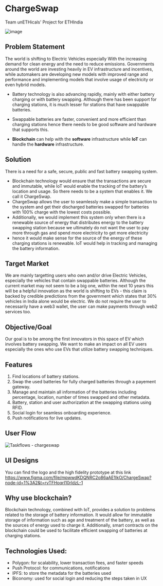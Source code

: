 # ChargeSwap
Team unETHicals' Project for ETHIndia 

![image](https://user-images.githubusercontent.com/66853318/205450279-5c97efbf-89dd-4c17-a0ca-abf1401d48c6.png)


## Problem Statement
The world is shifting to Electric Vehicles especially With the increasing demand for clean energy and the need to reduce emissions. Governments around the world are investing heavily in EV infrastructure and incentives, while automakers are developing new models with improved range and performance and implementing models that involve usage of electricity or even hybrid models. 

- Battery technology is also advancing rapidly, mainly with either battery charging or with battery swapping. Although there has been support for charging stations, it is much lesser for stations that have swappable batteries. 
- Swappable batteries are faster, convenient and more efficient than charging stations hence there needs to be good software and hardware that supports this.

- **Blockchain** can help with the **software** infrastructure while **IoT** can handle the **hardware** infrastructure.

## Solution
There is a need for a safe, secure, public and fast battery swapping system. 

- Blockchain technology would ensure that the transactions are secure and immutable, while IoT would enable the tracking of the battery’s location and usage. So there needs to be a system that enables it. We call it ChargeSwap. 
- ChargeSwap allows the user to seamlessly make a simple transaction to the system and get their discharged batteries swapped for batteries with 100% charge with the lowest costs possible. 
- Additionally, we would implement this system only when there is a renewable source of energy that distributes energy to the battery swapping station because we ultimately do not want the user to pay more through gas and spend more electricity to get more electricity
- hence it would make sense for the source of the energy of these charging stations is renewable. IoT would help in tracking and managing the battery information.

## Target Market
We are mainly targetting users who own and/or drive Electric Vehicles, especially the vehicles that contain swappable batteries.
Although the current market may not seem to be a big one, within the next 10 years this will be a helpful innovation as the world is shifting to EVs - this claim is backed by credible predictions from the government which states that 30% vehicles in India alone would be electric. We do not require the user to necessarily have a web3 wallet, the user can make payments through web2 services too.

## Objective/Goal
Our goal is to be among the first innovators in this space of EV which involves battery swapping. We want to make an impact on all EV users especially the ones who use EVs that utilize battery swapping techniques.

## Features
1. Find locations of battery stations.
2. Swap the used batteries for fully charged batteries through a payement gateway.
3. Manage and maintain all information of the batteries including percentage, location, number of times swapped and other metadata.
4. Battery, station and user authorization at the swapping stations using RFID.
5. Social login for seamless onboarding experience. 
6. Push notifications for live updates.

## User Flow

![Taskflows - chargeswap](https://user-images.githubusercontent.com/66853318/205458589-f55a0723-2861-4962-b295-f8bca4fb97c5.png)


## UI Designs
You can find the logo and the high fidelity prototype at this link https://www.figma.com/file/mpwwdKDQNRC2o86aAE1lkO/ChargeSwap?node-id=1%3A2&t=rvTFHoqrI10rldzL-1


## Why use blockchain?

Blockchain technology, combined with IoT, provides a solution to problems related to the storage of battery information. It would allow for immutable storage of information such as age and treatment of the battery, as well as the sources of energy used to charge it. Additionally, smart contracts on the blockchain could be used to facilitate efficient swapping of batteries at charging stations. 

## Technologies Used:


- Polygon: for scalability, lower transaction fees, and faster speeds
- Push Protocol: for communications, notifications 
- IPFS: to store the metadata for the batteries used
- Biconomy: used for social login and reducing the steps taken in UX




